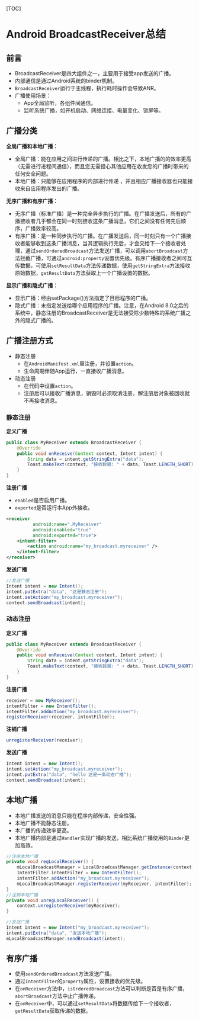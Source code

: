 [TOC]

# Android BroadcastReceiver总结

## 前言

*   BroadcastReceiver是四大组件之一，主要用于接受app发送的广播。
*   内部通信是通过Android系统的binder机制。
*   `BroadcastReceiver`运行于主线程，执行耗时操作会导致ANR。
*   广播使用场景：
    *   App全局监听，各组件间通信。
    *   监听系统广播，如开机启动、网络连接、电量变化、锁屏等。



## 广播分类

**全局广播和本地广播：**

*   全局广播：能在应用之间进行传递的广播。相比之下，本地广播的的效率更高（无需进行进程间通信），而且您无需担心其他应用在收发您的广播时带来的任何安全问题。
*   本地广播：只能够在应用程序的内部进行传递 ，并且相应广播接收器也只能接收来自应用程序发出的广播。

**无序广播和有序广播：**

*   无序广播（标准广播）是一种完全异步执行的广播。在广播发送后，所有的广播接收者几乎都会在同一时刻接收这条广播消息，它们之间没有任何先后顺序，广播效率较高。
*   有序广播：是一种同步执行的广播。在广播发送后，同一时刻只有一个广播接收者能够收到这条广播消息，当其逻辑执行完后，才会交给下一个接收者处理，通过`sendOrderedBroadcast`方法发送广播，可以调用`abortBroadcast`方法拦截广播，可通过`android:property`设置优先级。有序广播接收者之间可互传数据，可使用`setResultData`方法传递数据，使用`getStringExtra`方法接收原始数据，`getResultData`方法获取上一个广播设置的数据。

**显示广播和隐式广播：**

*   显示广播：经由setPackage()方法指定了目标程序的广播。
*   隐式广播：未指定发送给哪个应用程序的广播。注意，在Android 8.0之后的系统中，静态注册的BroadcastReceiver是无法接受除少数特殊的系统广播之外的隐式广播的。



## 广播注册方式

*   静态注册
    *   在`AndroidManifest.xml`里注册，并设置`action`。
    *   生命周期伴随App运行，一直接收广播消息。
*   动态注册
    *   在代码中设置`action`。
    *   注册后可以接收广播消息，销毁时必须取消注册，解注册后对象被回收就不再接收消息。

### 静态注册

**定义广播**

```java
public class MyReceiver extends BroadcastReceiver {
    @Override
    public void onReceive(Context context, Intent intent) {
        String data = intent.getStringExtra("data");
        Toast.makeText(context, "接收数据: " + data, Toast.LENGTH_SHORT).show();
    }
}
```

**注册广播**

*   `enabled`是否启用广播。
*   `exported`是否运行本App外接收。

```xml
<receiver
          android:name=".MyReceiver"
          android:enabled="true"
          android:exported="true">
    <intent-filter>
        <action android:name="my_broadcast.myreceiver" />
    </intent-filter>
</receiver>
```

**发送广播**

```java
//发送广播
Intent intent = new Intent();
intent.putExtra("data", "这是静态注册");
intent.setAction("my_broadcast.myreceiver");
context.sendBroadcast(intent);
```

### 动态注册

**定义广播**

```java
public class MyReceiver extends BroadcastReceiver {
    @Override
    public void onReceive(Context context, Intent intent) {
        String data = intent.getStringExtra("data");
        Toast.makeText(context, "接收数据: " + data, Toast.LENGTH_SHORT).show();
    }
}
```

**注册广播**

```java
receiver = new MyReceiver();
intentFilter = new IntentFilter();
intentFilter.addAction("my_broadcast.myreceiver");
registerReceiver(receiver, intentFilter);
```

**注销广播**

```java
unregisterReceiver(receiver);
```

**发送广播**

```java
Intent intent = new Intent();
intent.setAction("my_broadcast.myreceiver");
intent.putExtra("data", "hello 这是一条动态广播");
context.sendBroadcast(intent);
```

## 本地广播

*   本地广播发送的消息只能在程序内部传递，安全性强。
*   本地广播不能静态注册。
*   本广播的传递效率更高。
*   本地广播内部是通过`Handler`实现广播的发送，相比系统广播使用的`Binder`更加高效。

```java
//注册本地广播
private void regLocalReceiver() {
    mLocalBroadcastManager = LocalBroadcastManager.getInstance(context);
    IntentFilter intentFilter = new IntentFilter();
    intentFilter.addAction("my_broadcast.myreceiver");
    mLocalBroadcastManager.registerReceiver(myReceiver, intentFilter);
}
//注销本地广播
private void unregLocalReceiver() {
    context.unregisterReceiver(myReceiver);
}

//发送广播
Intent intent = new Intent("my_broadcast.myreceiver");
intent.putExtra("data", "发送本地广播");
mLocalBroadcastManager.sendBroadcast(intent);
```

## 有序广播

*   使用`sendOrderedBroadcast`方法发送广播。
*   通过`IntentFilter`的`property`属性，设置接收的优先级。
*   在`onReceiver`方法中，`isOrderedBroadcast`方法可以判断是否是有序广播，`abortBroadcast`方法中止广播传递。
*   在`onReceiver`中，可以通过`setResultData`将数据传给下一个接收者，`getResultData`获取传递的数据。